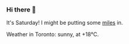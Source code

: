 ### Hi there :wave:

It's Saturday! I might be putting some [miles](https://www.strava.com/athletes/889963) in.

Weather in Toronto: sunny, at +18°C.
